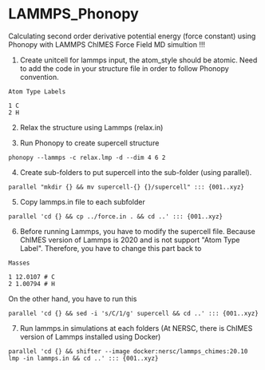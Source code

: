 # LAMMPS_Phonopy
Calculating second order derivative potential energy (force constant) using Phonopy with LAMMPS ChIMES Force Field MD simultion !!!

1. Create unitcell for lammps input, the atom_style should be atomic. Need to add the code in your structure file in order to follow Phonopy convention.
```
Atom Type Labels

1 C
2 H
```

2. Relax the structure using Lammps (relax.in)

3. Run Phonopy to create supercell structure
   
```
phonopy --lammps -c relax.lmp -d --dim 4 6 2
```

4. Create sub-folders to put supercell into the sub-folder (using parallel).
```
parallel "mkdir {} && mv supercell-{} {}/supercell" ::: {001..xyz}
```

5. Copy lammps.in file to each subfolder
```
parallel 'cd {} && cp ../force.in . && cd ..' ::: {001..xyz}
```

6. Before running Lammps, you have to modify the supercell file. Because ChIMES version of Lammps is 2020 and is not support "Atom Type Label". Therefore, you have to change this part back to

```
Masses

1 12.0107 # C
2 1.00794 # H
```

On the other hand, you have to run this 

```
parallel 'cd {} && sed -i 's/C/1/g' supercell && cd ..' ::: {001..xyz} 
```

7. Run lammps.in simulations at each folders (At NERSC, there is ChIMES version of Lammps installed using Docker) 
```
parallel 'cd {} && shifter --image docker:nersc/lammps_chimes:20.10 lmp -in lammps.in && cd ..' ::: {001..xyz}
```
